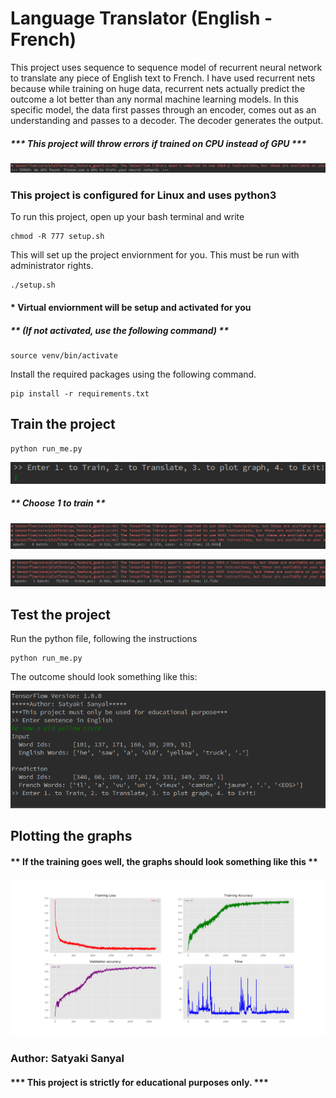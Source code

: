 # Language Translator (English - French)
This project uses sequence to sequence model of recurrent neural network to translate any piece of English text to French. I have used recurrent nets because while training on huge data, recurrent nets actually predict the outcome a lot better than any normal machine learning models. In this specific model, the data first passes through an encoder, comes out as an understanding and passes to a decoder. The decoder generates the output.

##### *** This project will throw errors if trained on CPU instead of GPU ***

![Terminal screen_error](https://github.com/Satyaki0924/language-translation-english-to-french/blob/master/res/lt_error.png?raw=true "Terminalerror")

### This project is configured for Linux and uses python3
To run this project, open up your bash terminal and write

```
chmod -R 777 setup.sh
```
This will set up the project enviornment for you. This must be run with administrator rights.

```
./setup.sh
```

#### * Virtual enviornment will be setup and activated for you

##### ** (If not activated, use the following command) **

```
source venv/bin/activate
```
Install the required packages using the following command.
```
pip install -r requirements.txt
```

## Train the project

```
python run_me.py
```

![Terminal screen_1](https://github.com/Satyaki0924/language-translation-english-to-french/blob/master/res/lt1.png?raw=true "Terminal1")

##### ** Choose 1 to train **

![Terminal screen_2](https://github.com/Satyaki0924/language-translation-english-to-french/blob/master/res/lt2.png?raw=true "Terminal2")

![Terminal screen_3](https://github.com/Satyaki0924/language-translation-english-to-french/blob/master/res/lt3.png?raw=true "Terminal4")

## Test the project
Run the python file, following the instructions

```
python run_me.py
```

The outcome should look something like this:

![Terminal screen_4](https://github.com/Satyaki0924/language-translation-english-to-french/blob/master/res/lt4.png?raw=true "Terminal4")

## Plotting the graphs

#### ** If the training goes well, the graphs should look something like this **

![Terminal screen_4](https://github.com/Satyaki0924/language-translation-english-to-french/blob/master/res/plot.png?raw=true "Terminal4")

### Author: Satyaki Sanyal
#### *** This project is strictly for educational purposes only. ***
